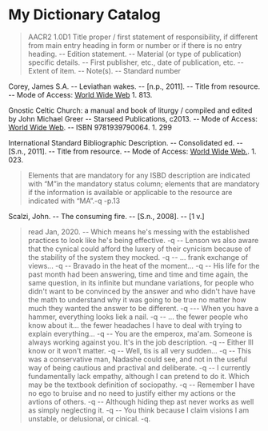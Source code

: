 # My Dictionary Catalog

>AACR2 1.0D1
>Title proper / first statement of responsibility, if different from main entry heading in form or number or if there is no entry heading. -- Edition statement. -- Material (or type of publication) specific details. -- First publisher, etc., date of publication, etc. -- Extent of item. -- Note(s). -- Standard number

Corey, James S.A. -- Leviathan wakes. -- [n.p., 2011]. -- Title from resource. -- Mode of Access: [World Wide Web](http://www.justinleetyler.com/corey2011.txt) 1. 813.

Gnostic Celtic Church: a manual and book of liturgy / compiled and edited by John Michael Greer -- Starseed Publications, c2013. -- Mode of Access: [World Wide Web](http://www.justinleetyler.com/greer2007.md). -- ISBN 9781939790064. 1. 299

International Standard Bibliographic Description. -- Consolidated ed. -- [S.n., 2011]. -- Title from resource. -- Mode of Access: [World Wide Web.](https://www.ifla.org/files/assets/cataloguing/isbd/isbd-cons_20110321.pdf).  1. 023.
>Elements that are mandatory for any ISBD description are indicated with “M”in the mandatory status column; elements that are mandatory if the information is  available  or  applicable  to  the  resource  are  indicated  with  “MA”.-q -p.13

Scalzi, John. -- The consuming fire. -- [S.n., 2008]. -- [1 v.] 
>read Jan, 2020. -- Which means he's messing with the established practices to look like he's being effective. -q -- Lenson ws also aware that the cynical could afford the luxery of their cynicism because of the stability of the system they mocked. -q -- ... frank exchange of views... -q -- Bravado in the heat of the moment... -q -- His life for the past month had been answering, time and time and time again, the same question, in its infinite but mundane variations, for people who didn't want to be convinced by the answer and who didn't have have the math to understand why it was going to be true no matter how much they wanted the answer to be different. -q --- When you have a hammer, everything looks liek a nail. -q -- ... the fewer people who know about it... the fewer headaches I have to deal with trying to explain everything... -q -- You are the emperox, ma'am. Someone is always working against you. It's in the job description. -q -- Either Ill know or it won't matter. -q -- Well, tis is all very sudden... -q -- This was a conservative man, Nadashe could see, and not in the useful way of being cautious and practival and deliberate. -q -- I currently fundamentally lack empathy, although I can pretend to do it. Which may be the textbook definition of sociopathy. -q -- Remember I have no ego to bruise and no need to justify either my actions or the avtions of others. -q -- Although hiding thep ast never works as well as simply neglecting it. -q -- You think because I claim visions I am unstable, or delusional, or cinical. -q. 

